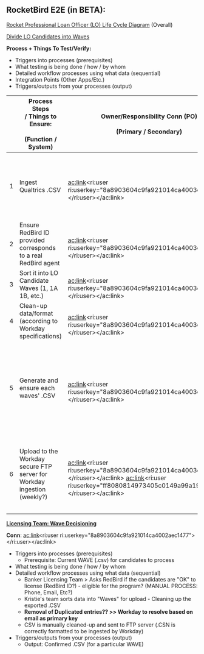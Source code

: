 
## **RocketBird E2E (in BETA):**

[Rocket Professional Loan Officer (LO) Life Cycle Diagram](https://editor.signavio.com/p/hub-preview#model/ff04d56e3b8644cd880073bf5a6af3ab;diagram) (Overall)

[Divide LO Candidates into Waves](https://editor.signavio.com/p/hub-preview#model/39c48e4f92254bfca93fc7bb3dd460ce;diagram)



**Process + Things To Test/Verify:**

- Triggers into processes (prerequisites)
- What testing is being done / how / by whom
- Detailed workflow processes using what data (sequential)
- Integration Points (Other Apps/Etc.)
- Triggers/outputs from your processes (output)





| <br> | Process Steps / Things to Ensure:<br><br>(Function / System)<br> | Owner/Responsibility Conn (PO)<br><br>(Primary / Secondary)<br> | SME / Testing Conn<br><br>(Primary / Secondary)<br> | Input and Output Triggers / Notifications<br> | Estimated Duration<br> | Status<br><br>(Complete / Not Started)<br> | Notes / Issues<br> |
| --- | --- | --- | --- | --- | --- | --- | --- |
| 1 | Ingest Qualtrics .CSV<br> | <br><ac:link><ri:user ri:userkey="8a8903604c9fa921014ca4003dff1a5d"></ri:user></ac:link><br> | <br><ac:link><ri:user ri:userkey="8a8903604c9fa921014ca4003dff1a5d"></ri:user></ac:link><br> | <ul><li>Prerequisite: Downloaded (.CSV) for candidates to process (from Qualtrics)</li></ul> | <br> | **COMPLETE** | <br> |
| 2 | Ensure RedBird ID provided corresponds to a real RedBird agent | <br><ac:link><ri:user ri:userkey="8a8903604c9fa921014ca4003dff1a5d"></ri:user></ac:link><br> | <br><ac:link><ri:user ri:userkey="8a8903604c9fa921014ca4003dff1a5d"></ri:user></ac:link><br> | <br> | <br> | **COMPLETE** | <br> |
| 3 | Sort it into LO Candidate Waves (1, 1A 1B, etc.)<br> | <br><ac:link><ri:user ri:userkey="8a8903604c9fa921014ca4003dff1a5d"></ri:user></ac:link><br> | <br><ac:link><ri:user ri:userkey="8a8903604c9fa921014ca4003dff1a5d"></ri:user></ac:link><br> | <br> | <br> | **COMPLETE** | <br> |
| 4 | Clean-up data/format (according to Workday specifications) | <br><ac:link><ri:user ri:userkey="8a8903604c9fa921014ca4003dff1a5d"></ri:user></ac:link><br> | <br><ac:link><ri:user ri:userkey="8a8903604c9fa921014ca4003dff1a5d"></ri:user></ac:link><br> | <br> | <br> | **COMPLETE** | <br> |
| 5 | Generate and ensure each waves' .CSV | <br><ac:link><ri:user ri:userkey="8a8903604c9fa921014ca4003dff1a5d"></ri:user></ac:link><br> | <br><ac:link><ri:user ri:userkey="8a8903604c9fa921014ca4003dff1a5d"></ri:user></ac:link> / Licensing Team<br><br><ac:link><ri:user ri:userkey="8a8903604c9fa921014ca400343a1784"></ri:user></ac:link> , <ac:link><ri:user ri:userkey="8a890360620700f90162d2b1b131003a"></ri:user></ac:link> , <ac:link><ri:user ri:userkey="ff8080814adbc64a014ae01e847d000a"></ri:user></ac:link><br> | <br> | <br> | **COMPLETE** | Format: <br>FName, LName, Email, Phone, Address1, Addrtess 2, City, State, Zip |
| 6 | Upload to the Workday secure FTP server for Workday ingestion (weekly?) | <br><ac:link><ri:user ri:userkey="8a8903604c9fa921014ca4003dff1a5d"></ri:user></ac:link> <ac:link><ri:user ri:userkey="ff8080814973405c0149a99a19260046"></ri:user></ac:link><br> | <br>Cantina Crew<br><br><ac:link><ri:user ri:userkey="8a8903604c9fa921014ca400343a1784"></ri:user></ac:link> , <ac:link><ri:user ri:userkey="8a890360620700f90162d2b1b131003a"></ri:user></ac:link>, <ac:link><ri:user ri:userkey="ff8080814adbc64a014ae01e847d000a"></ri:user></ac:link><br> | Clean .CSVs - sorted into specific "Waves" - and uploaded to the FTP server | <br> | **COMPLETE** | <br> |






**<u>Licensing Team: Wave Decisioning</u>**

**Conn**: <ac:link><ri:user ri:userkey="8a8903604c9fa921014ca4002aec1477"></ri:user></ac:link>

- Triggers into processes (prerequisites)
    - Prerequisite: Current WAVE (.csv) for candidates to process
- What testing is being done / how / by whom
- Detailed workflow processes using what data (sequential)
    - Banker Licensing Team &gt; Asks RedBird if the candidates are "OK" to license (RedBird ID?) - eligible for the program? (MANUAL PROCESS: Phone, Email, Etc?)
    - Kristie's team sorts data into "Waves" for upload - Cleaning up the exported .CSV
    - **Removal of Duplicated entries?? &gt;&gt; Workday to resolve based on email as primary key**
    - CSV is manually cleaned-up and sent to FTP server (.CSN is correctly formatted to be ingested by Workday)
- Triggers/outputs from your processes (output)
    - Output: Confirmed .CSV (for a particular WAVE)


